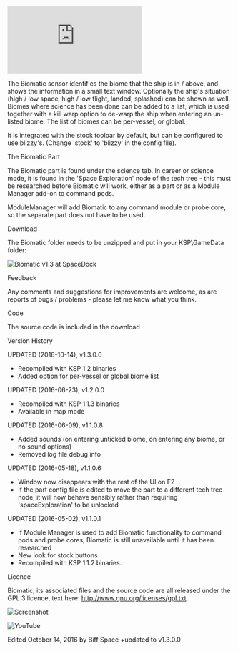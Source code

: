 ![Biomatic biome identifier - V 1.3 for KSP 1.2](https://forum.kerbalspaceprogram.com/index.php?/topic/80379-12-biomatic-biome-sensor)





The Biomatic sensor identifies the biome that the ship is in / above, and shows the information in a small text window. Optionally the ship's situation (high / low space, high / low flight, landed, splashed) can be shown as well. Biomes where science has been done can be added to a list, which is used together with a kill warp option to de-warp the ship when entering an un-listed biome. The list of biomes can be per-vessel, or global.

It is integrated with the stock toolbar by default, but can be configured to use blizzy's. (Change 'stock' to 'blizzy' in the config file).

The Biomatic Part

The Biomatic part is found under the science tab. In career or science mode, it is found in the 'Space Exploration' node of the tech tree - this must be researched before Biomatic will work, either as a part or as a Module Manager add-on to command pods.

ModuleManager will add Biomatic to any command module or probe core, so the separate part does not have to be used.

Download

The Biomatic folder needs to be unzipped and put in your KSP\GameData folder:

![Biomatic v1.3 at SpaceDock](http://spacedock.info/mod/634/Biomatic)

Feedback

Any comments and suggestions for improvements are welcome, as are reports of bugs / problems - please let me know what you think.

Code

The source code is included in the download

Version History

UPDATED (2016-10-14), v1.3.0.0
- Recompiled with KSP 1.2 binaries
- Added option for per-vessel or global biome list

UPDATED (2016-06-23), v1.2.0.0

- Recompiled with KSP 1.1.3 binaries
- Available in map mode

UPDATED (2016-06-09), v1.1.0.8

- Added sounds (on entering unticked biome, on entering any biome, or no sound options)
- Removed log file debug info

UPDATED (2016-05-18), v1.1.0.6

- Window now disappears with the rest of the UI on F2
- If the part config file is edited to move the part to a different tech tree node, it will now behave sensibly rather than requiring 'spaceExploration' to be unlocked


UPDATED (2016-05-02), v1.1.0.1

- If Module Manager is used to add Biomatic functionality to command pods and probe cores, Biomatic is still unavailable until it has been researched
- New look for stock buttons
- Recompiled with KSP 1.1.2 binaries.

Licence

Biomatic, its associated files and the source code are all released under the GPL 3 licence, text here: http://www.gnu.org/licenses/gpl.txt.

![Screenshot](https://i.imgur.com/TrdnPPU.jpg)

![YouTube](https://youtu.be/D3lBi38pTjU)






Edited October 14, 2016 by Biff Space
+updated to v1.3.0.0
